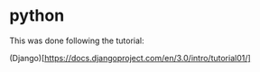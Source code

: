 # python


This was done following the tutorial:

(Django)[https://docs.djangoproject.com/en/3.0/intro/tutorial01/]
